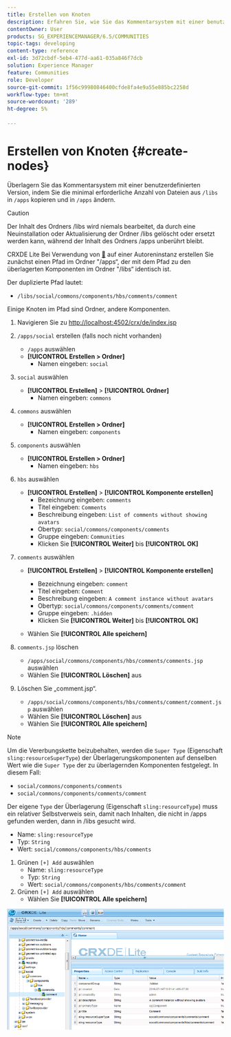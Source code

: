 ```yaml
---
title: Erstellen von Knoten
description: Erfahren Sie, wie Sie das Kommentarsystem mit einer benutzerdefinierten Version überlagern, indem Sie die minimale Anzahl der erforderlichen Dateien aus /libs kopieren und in /apps bearbeiten.
contentOwner: User
products: SG_EXPERIENCEMANAGER/6.5/COMMUNITIES
topic-tags: developing
content-type: reference
exl-id: 3d72cbdf-5eb4-477d-aa61-035a846f7dcb
solution: Experience Manager
feature: Communities
role: Developer
source-git-commit: 1f56c99980846400cfde8fa4e9a55e885bc2258d
workflow-type: tm+mt
source-wordcount: '289'
ht-degree: 5%

---
```


# Erstellen von Knoten {#create-nodes}

Überlagern Sie das Kommentarsystem mit einer benutzerdefinierten Version, indem Sie die minimal erforderliche Anzahl von Dateien aus `/libs` in `/apps` kopieren und in `/apps` ändern.

>[!CAUTION]
>
>Der Inhalt des Ordners /libs wird niemals bearbeitet, da durch eine Neuinstallation oder Aktualisierung der Ordner /libs gelöscht oder ersetzt werden kann, während der Inhalt des Ordners /apps unberührt bleibt.

CRXDE Lite Bei Verwendung von [&#128279;](../../help/sites-developing/developing-with-crxde-lite.md) auf einer Autoreninstanz erstellen Sie zunächst einen Pfad im Ordner &quot;/apps“, der mit dem Pfad zu den überlagerten Komponenten im Ordner &quot;/libs“ identisch ist.

Der duplizierte Pfad lautet:

* `/libs/social/commons/components/hbs/comments/comment`

Einige Knoten im Pfad sind Ordner, andere Komponenten.

1. Navigieren Sie zu [http://localhost:4502/crx/de/index.jsp](http://localhost:4502/crx/de/index.jsp)
1. `/apps/social` erstellen (falls noch nicht vorhanden)
   * `/apps` auswählen
   * **[!UICONTROL Erstellen > Ordner]**
      * Namen eingeben: `social`
1. `social` auswählen
   * **[!UICONTROL Erstellen]** > **[!UICONTROL Ordner]**
      * Namen eingeben: `commons`
1. `commons` auswählen
   * **[!UICONTROL Erstellen > Ordner]**
      * Namen eingeben: `components`
1. `components` auswählen
   * **[!UICONTROL Erstellen > Ordner]**
      * Namen eingeben: `hbs`
1. `hbs` auswählen
   * **[!UICONTROL Erstellen]** > **[!UICONTROL Komponente erstellen]**
      * Bezeichnung eingeben: `comments`
      * Titel eingeben: `Comments`
      * Beschreibung eingeben: `List of comments without showing avatars`
      * Obertyp: `social/commons/components/comments`
      * Gruppe eingeben: `Communities`
      * Klicken Sie **[!UICONTROL Weiter]** bis **[!UICONTROL OK]**
1. `comments` auswählen

   * **[!UICONTROL Erstellen]** > **[!UICONTROL Komponente erstellen]**

      * Bezeichnung eingeben: `comment`
      * Titel eingeben: `Comment`
      * Beschreibung eingeben: `A comment instance without avatars`
      * Obertyp: `social/commons/components/comments/comment`
      * Gruppe eingeben: `.hidden`
      * Klicken Sie **[!UICONTROL Weiter]** bis **[!UICONTROL OK]**
   * Wählen Sie **[!UICONTROL Alle speichern]**
1. `comments.jsp` löschen
   * `/apps/social/commons/components/hbs/comments/comments.jsp` auswählen
   * Wählen Sie **[!UICONTROL Löschen]** aus
1. Löschen Sie „comment.jsp“.
   * `/apps/social/commons/components/hbs/comments/comment/comment.jsp` auswählen
   * Wählen Sie **[!UICONTROL Löschen]** aus
   * Wählen Sie **[!UICONTROL Alle speichern]**

>[!NOTE]
>
>Um die Vererbungskette beizubehalten, werden die `Super Type` (Eigenschaft `sling:resourceSuperType`) der Überlagerungskomponenten auf denselben Wert wie die `Super Type` der zu überlagernden Komponenten festgelegt. In diesem Fall:
>
>* `social/commons/components/comments`
>* `social/commons/components/comments/comment`

Der eigene `Type` der Überlagerung (Eigenschaft `sling:resourceType`) muss ein relativer Selbstverweis sein, damit nach Inhalten, die nicht in /apps gefunden werden, dann in /libs gesucht wird.
* Name: `sling:resourceType`
* Typ: `String`
* Wert: `social/commons/components/hbs/comments`

1. Grünen `[+] Add` auswählen
   * Name: `sling:resourceType`
   * Typ: `String`
   * Wert: `social/commons/components/hbs/comments/comment`
1. Grünen `[+] Add` auswählen
   * Wählen Sie **[!UICONTROL Alle speichern]**

![create-nodes](assets/create-nodes.png)
